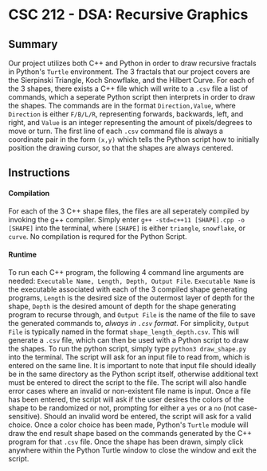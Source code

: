 # CSC 212 - DSA: Recursive Graphics

## Summary

Our project utilizes both C++ and Python in order to draw recursive fractals in Python's `Turtle` environment. The 3 fractals that our project covers are the Sierpinski Triangle, Koch Snowflake, and the Hilbert Curve. For each of the 3 shapes, there exists a C++ file which will write to a `.csv` file a list of commands, which a seperate Python script then interprets in order to draw the shapes. The commands are in the format `Direction,Value`, where `Direction` is either `F/B/L/R`, representing forwards, backwards, left, and right, and `Value` is an integer representing the amount of pixels/degrees to move or turn. The first line of each `.csv` command file is always a coordinate pair in the form `(x,y)` which tells the Python script how to initially position the drawing cursor, so that the shapes are always centered.

## Instructions

#### Compilation

For each of the 3 C++ shape files, the files are all seperately compiled by invoking the g++ compiler. Simply enter `g++ -std=c++11 [SHAPE].cpp -o [SHAPE]` into the terminal, where `[SHAPE]` is either `triangle`, `snowflake`, or `curve`. No compilation is requred for the Python Script.

#### Runtime

To run each C++ program, the following 4 command line arguments are needed: `Executable Name, Length, Depth, Output File`. `Executable Name` is the executable associated with each of the 3 compiled shape generating programs, `Length` is the desired size of the outermost layer of depth for the shape, `Depth` is the desired amount of depth for the shape generating program to recurse through, and `Output File` is the name of the file to save the generated commands to, *always in `.csv` format*. For simplicity, `Output File` is typically named in the format `shape_length_depth.csv`. This will generate a `.csv` file, which can then be used with a Python script to draw the shapes. To run the python script, simply type `python3 draw_shape.py` into the terminal. The script will ask for an input file to read from, which is entered on the same line. It is important to note that input file should ideally be in the same directory as the Python script itself, otherwise additional text must be entered to direct the script to the file. The script will also handle error cases where an invalid or non-existent file name is input. Once a file has been entered, the script will ask if the user desires the colors of the shape to be randomized or not, prompting for either a `yes` or a `no` (not case-sensitive). Should an invalid word be entered, the script will ask for a valid choice. Once a color choice has been made, Python's `Turtle` module will draw the end result shape based on the commands generated by the C++ program for that `.csv` file. Once the shape has been drawn, simply click anywhere within the Python Turtle window to close the window and exit the script.
